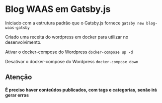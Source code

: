 # Blog WAAS em Gatsby.js

Iniciado com a estrutura padrão que o Gatsby.js fornece
`gatsby new blog-waas-gatsby`

Criado uma receita do wordpress em docker para utilizar no desenvolvimento.

Ativar o docker-compose do Wordpress
`docker-compose up -d`

Desativar o docker-compose do Wordpress
`docker-compose down`

## **Atenção**

#### É preciso haver conteúdos publicados, com tags e categorias, senão irá gerar erros

